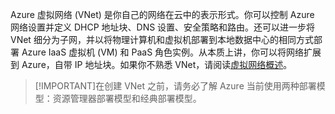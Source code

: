 Azure 虚拟网络 (VNet) 是你自己的网络在云中的表示形式。你可以控制 Azure 网络设置并定义 DHCP 地址块、DNS 设置、安全策略和路由。还可以进一步将 VNet 细分为子网，并以将物理计算机和虚拟机部署到本地数据中心的相同方式部署 Azure IaaS 虚拟机 (VM) 和 PaaS 角色实例。从本质上讲，你可以将网络扩展到 Azure，自带 IP 地址块。如果你不熟悉 VNet，请阅读[虚拟网络概述](../articles/virtual-network/virtual-networks-overview.md)。

>[!IMPORTANT]在创建 VNet 之前，请务必了解 Azure 当前使用两种部署模型：资源管理器部署模型和经典部署模型。<!--在创建 VNet 之前，请确保你了解[部署模型和工具](../articles/azure-classic-rm.md)。可以通过单击本文顶部的选项卡来查看不同工具的文档。-->

<!---HONumber=69-->